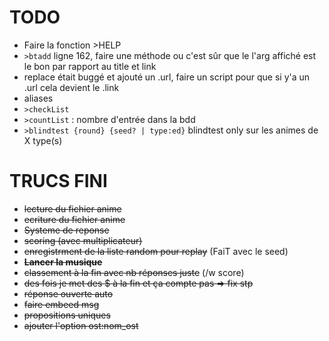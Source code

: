 # TODO
* Faire la fonction >HELP
* `>btadd` ligne 162, faire une méthode ou c'est sûr que le l'arg affiché est le bon par rapport au title et link
* replace était buggé et ajouté un .url, faire un script pour que si y'a un .url cela devient le .link
* aliases
* `>checkList`
* `>countList` : nombre d'entrée dans la bdd
* `>blindtest {round} {seed? | type:ed}` blindtest only sur les animes de X type(s)


# TRUCS FINI

* ~~lecture du fichier anime~~
* ~~ecriture du fichier anime~~
* ~~Systeme de reponse~~
* ~~scoring (avec multiplicateur)~~
* ~~enregistrment de la liste random pour replay~~ (FaiT avec le seed)
* ~~**Lancer la musique**~~
* ~~classement à la fin avec nb réponses juste~~ (/w score)
* ~~des fois je met des $ à la fin et ça compte pas => fix stp~~
* ~~réponse ouverte auto~~
* ~~faire embeed msg~~
* ~~propositions uniques~~
* ~~ajouter l'option ost:nom_ost~~